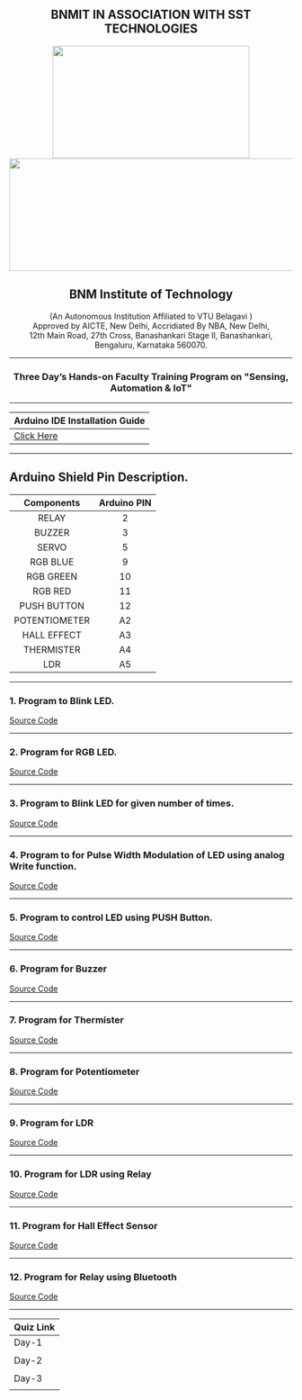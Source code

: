 <h2 align="center"> BNMIT IN ASSOCIATION WITH SST TECHNOLOGIES</h2> 

<p align="center">
  <img width="350" height="200" src="https://user-images.githubusercontent.com/65058286/155363595-82e430db-bed8-4ab8-b3b0-1388722804f9.jpeg"><br>
  <img width="1000" height="200" src="https://user-images.githubusercontent.com/65058286/161285495-5392e557-c602-4334-887d-ece0396855d7.jpg">
</p>


<h2 align="center"> BNM Institute of Technology </h2> <p align="center"> (An Autonomous Institution Affiliated to VTU Belagavi ) <br> Approved by AICTE, New Delhi, Accridiated By NBA, New Delhi, <br> 12th Main Road, 27th Cross, Banashankari Stage II, Banashankari, Bengaluru, Karnataka 560070.  </p>

------

<h3 align="center"> Three Day’s Hands-on Faculty Training Program on "Sensing, Automation & IoT" </h3>

------
|Arduino IDE Installation Guide |
|:------|
  | [Click Here](https://github.com/izzarzn/SST-IoT-BOARD/blob/617990cafeb0b44f6291330711279cd0de83a247/Arduino_Installation.md)|

------

## Arduino Shield Pin Description.

| **Components** | **Arduino PIN** |
|:----:|:----:|
|RELAY|2|
|BUZZER|3|
|SERVO|5|
|RGB BLUE|9|
|RGB GREEN|10|
|RGB RED|11|
|PUSH BUTTON|12|
|POTENTIOMETER|A2|
|HALL EFFECT|A3|
|THERMISTER|A4|
|LDR|A5|

------
### 1. Program to Blink LED.

   [Source Code](Blink_LED/Blink_LED.ino)

------

### 2. Program for RGB LED.

   [Source Code](RGB_LED/RGB_LED.ino)

-------

### 3. Program to Blink LED for given number of times.

   [Source Code](Blink_LED_ntimes/Blink_LED_ntimes.ino)

-------

### 4. Program to for Pulse Width Modulation of LED using analog Write function.

   [Source Code](PWM_LED/PWM_LED.ino)

-------

### 5. Program to control LED using PUSH Button.

   [Source Code](Push_Button/Push_Button.ino)

-------

### 6. Program for Buzzer

   [Source Code](Buzzer/Buzzer.ino)

-------

### 7. Program for Thermister

   [Source Code](Thermistor/Thermistor.ino)
   
---------   
   
### 8. Program for Potentiometer

   [Source Code](Potentiometer/Potentiometer.ino)

----------

### 9. Program for LDR

   [Source Code](LDR/LDR.ino)

----------

### 10. Program for LDR using Relay

   [Source Code](Ldr_Relay/Ldr_Relay.ino)

----------

### 11. Program for Hall Effect Sensor

   [Source Code](Hall_Effect/Hall_Effect.ino)

----------

### 12. Program for Relay using Bluetooth

   [Source Code](BT-LED/BT-LED.ino)

----------

|**Quiz Link**|
|:-----|
|Day-1|
||
|Day-2|
||
|Day-3|
||
